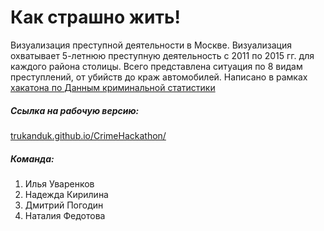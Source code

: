 # Как страшно жить!

Визуализация преступной деятельности в Москве. Визуализация охватывает 5-летнюю преступную деятельность с 2011 по 2015 гг. для каждого района столицы. Всего представлена ситуация по 8 видам преступлений, от убийств до краж автомобилей. Написано в рамках [хакатона по Данным криминальной статистики](https://openpolice.ru/news/hakaton-po-dannym-kriminalnoj-statistiki)

##### Ссылка на рабочую версию:
[trukanduk.github.io/CrimeHackathon/](trukanduk.github.io/CrimeHackathon/)

##### Команда:
1. Илья Уваренков
2. Надежда Кирилина
3. Дмитрий Погодин
4. Наталия Федотова
